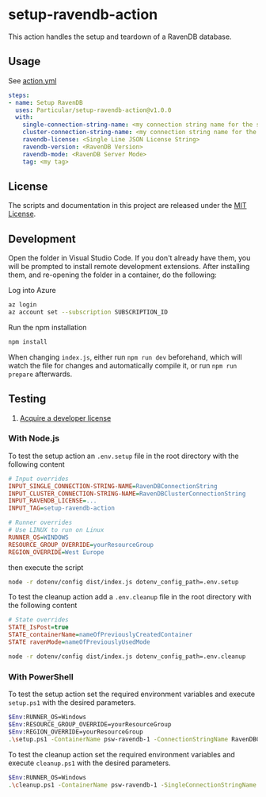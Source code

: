 # setup-ravendb-action

This action handles the setup and teardown of a RavenDB database.

## Usage

See [action.yml](action.yml)

```yaml
steps:
- name: Setup RavenDB
  uses: Particular/setup-ravendb-action@v1.0.0
  with:
    single-connection-string-name: <my connection string name for the single node>
    cluster-connection-string-name: <my connection string name for the cluster nodes>
    ravendb-license: <Single Line JSON License String>
    ravendb-version: <RavenDB Version>
    ravendb-mode: <RavenDB Server Mode>
    tag: <my tag>
```

## License

The scripts and documentation in this project are released under the [MIT License](LICENSE).

## Development

Open the folder in Visual Studio Code. If you don't already have them, you will be prompted to install remote development extensions. After installing them, and re-opening the folder in a container, do the following:

Log into Azure

```bash
az login
az account set --subscription SUBSCRIPTION_ID
```

Run the npm installation

```bash
npm install
```

When changing `index.js`, either run `npm run dev` beforehand, which will watch the file for changes and automatically compile it, or run `npm run prepare` afterwards.

## Testing

1. [Acquire a developer license](https://ravendb.net/license/request/dev)

### With Node.js

To test the setup action an `.env.setup` file in the root directory with the following content

```ini
# Input overrides
INPUT_SINGLE_CONNECTION-STRING-NAME=RavenDBConnectionString
INPUT_CLUSTER_CONNECTION-STRING-NAME=RavenDBClusterConnectionString
INPUT_RAVENDB_LICENSE=...
INPUT_TAG=setup-ravendb-action

# Runner overrides
# Use LINUX to run on Linux
RUNNER_OS=WINDOWS
RESOURCE_GROUP_OVERRIDE=yourResourceGroup
REGION_OVERRIDE=West Europe
```

then execute the script

```bash
node -r dotenv/config dist/index.js dotenv_config_path=.env.setup
```

To test the cleanup action add a `.env.cleanup` file in the root directory with the following content

```ini
# State overrides
STATE_IsPost=true
STATE_containerName=nameOfPreviouslyCreatedContainer
STATE ravenMode=nameOfPreviouslyUsedMode
```

```bash
node -r dotenv/config dist/index.js dotenv_config_path=.env.cleanup
```

### With PowerShell

To test the setup action set the required environment variables and execute `setup.ps1` with the desired parameters.

```bash
$Env:RUNNER_OS=Windows
$Env:RESOURCE_GROUP_OVERRIDE=yourResourceGroup
$Env:REGION_OVERRIDE=yourResourceGroup
.\setup.ps1 -ContainerName psw-ravendb-1 -ConnectionStringName RavenDBConnectionString -Tag setup-ravendb-action
```

To test the cleanup action set the required environment variables and execute `cleanup.ps1` with the desired parameters.

```bash
$Env:RUNNER_OS=Windows
.\cleanup.ps1 -ContainerName psw-ravendb-1 -SingleConnectionStringName RavenDBConnectionString -ClusterConnectionStringName RavenDBConnectionString -RavenDBLicense "SingleLineJson" -RavenDBVersion "5.3" -RavenDBMode "Single" -Tag setup-ravendb-action
```
